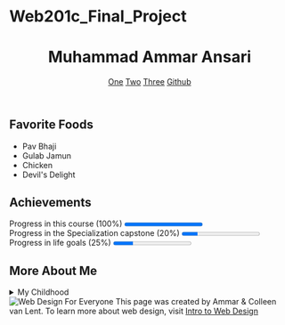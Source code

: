 # Web201c_Final_Project

<!DOCTYPE html>
<html lang="en">

<head>
  <meta charset="UTF-8">
  <title>Final Project</title>
  <link rel="stylesheet" href="style.css">
</head>

<body>
  <header>
    <h1>Muhammad Ammar Ansari</h1>
    <nav>
      <a href="http://www.gmail.com">One</a>
      <a href="http://www.facebook.com">Two</a>
      <a href="http://www.google.com">Three</a>
      <a href="http://www.github.com/ammaritiz">Github</a><br>
    </nav>
  </header>
  <section>
    <h2>Favorite Foods</h2>
    <ul>
      <li>Pav Bhaji</li>
      <li>Gulab Jamun</li>
      <li>Chicken</li>
      <li>Devil's Delight</li>
    </ul>
  </section>
  <section>
    <h2>Achievements</h2>
    Progress in this course (100%)
    <progress value="100" max="100"></progress>
    <br>
    Progress in the Specialization capstone (20%)
    <progress value="20" max="100"></progress>
    <br>
    Progress in life goals (25%)
    <progress value="25" max="100"></progress>
  </section>
  <section>
    <h2>More About Me</h2>
    <details>
      <summary>My Childhood</summary>I grew up in Mumbai.I lived in a small house and I really miss the fun which I had
      back then.
    </details>
  </section>
  <footer>
    <img src="http://www.intro-webdesign.com/images/newlogo.png" alt="Web Design For Everyone">
    This page was created by Ammar &amp; Colleen van Lent.
    To learn more about web design, visit
    <a href="http://www.intro-webdesign.com/">Intro to Web Design</a>
  </footer>
</body>

</html>
